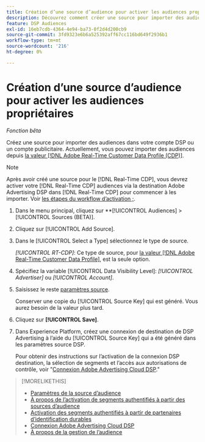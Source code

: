 ```yaml
---
title: Création d’une source d’audience pour activer les audiences propriétaires
description: Découvrez comment créer une source pour importer des audiences dans votre compte ou un compte publicitaire.
feature: DSP Audiences
exl-id: 16eb7cdb-4364-4e94-ba73-0f2d4d200cb9
source-git-commit: 3fd9323e6b6a525392aff67cc116bd649f2936b1
workflow-type: tm+mt
source-wordcount: '216'
ht-degree: 0%

---
```


# Création d’une source d’audience pour activer les audiences propriétaires

*Fonction bêta*

<!-- Will this remain for admin users/Adobe account teams only? -->

Créez une source pour importer des audiences dans votre compte DSP ou un compte publicitaire. Actuellement, vous pouvez importer des audiences depuis [la valeur [!DNL Adobe Real-Time Customer Data Profile (CDP)]](https://experienceleague.adobe.com/docs/experience-platform/rtcdp/overview.html).

>[!NOTE]
>
>Après avoir créé une source pour le [!DNL Real-Time CDP], vous devrez activer votre [!DNL Real-Time CDP] audiences via la destination Adobe Advertising DSP dans [!DNL Real-Time CDP] pour commencer à les importer. Voir [les étapes du workflow d’activation ;](source-about.md#workflow-sources).

1. Dans le menu principal, cliquez sur **[!UICONTROL Audiences] > [!UICONTROL Sources (BETA)].

1. Cliquez sur [!UICONTROL Add Source].

1. Dans le [!UICONTROL Select a Type] sélectionnez le type de source.

   *[!UICONTROL RT-CDP]*: Ce type de source, pour [la valeur [!DNL Adobe Real-Time Customer Data Profile]](source-about.md), est la seule option.

1. Spécifiez la variable [!UICONTROL Data Visibility Level]: *[!UICONTROL Advertiser]* ou *[!UICONTROL Account]*.

1. Saisissez le reste [paramètres source](source-settings.md).

   Conserver une copie du [!UICONTROL Source Key] qui est généré. Vous aurez besoin de la valeur plus tard.

1. Cliquez sur **[!UICONTROL Save]**.

1. Dans Experience Platform, créez une connexion de destination de DSP Advertising à l’aide du [!UICONTROL Source Key] qui a été généré dans les paramètres source DSP.

   Pour obtenir des instructions sur l’activation de la connexion DSP destination, la sélection de segments et l’accès aux autorisations de contrôle, voir &quot;[Connexion Adobe Advertising Cloud DSP](https://experienceleague.adobe.com/docs/experience-platform/destinations/catalog/advertising/adobe-advertising-cloud-connection.html).&quot;

>[!MORELIKETHIS]
>
>* [Paramètres de la source d’audience](source-settings.md)
>* [À propos de l’activation de segments authentifiés à partir des sources d’audience](source-about.md)
>* [Activation des segments authentifiés à partir de partenaires d’identification durables](source-durable-id.md)<!-- title?-->
>* [Connexion Adobe Advertising Cloud DSP](https://experienceleague.adobe.com/docs/experience-platform/destinations/catalog/advertising/adobe-advertising-cloud-connection.html)
>* [À propos de la gestion de l’audience](/help/dsp/audiences/audience-about.md)

